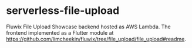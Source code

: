 # serverless-file-upload

Fluwix File Upload Showcase backend hosted as AWS Lambda. The frontend implemented as a Flutter module at https://github.com/limcheekin/fluwix/tree/file_upload/file_upload#readme.

